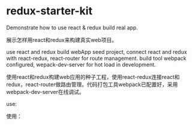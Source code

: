# redux-starter-kit

Demonstrate how to use react &amp; redux build real app. 

展示怎样用react和redux来构建真实web项目。

use react and redux build webApp seed project, connect react and redux with react-redux, react-router for route management. build tool webpack configured, wepack-dev-server for hot load in development.

使用react和redux构建web应用的种子工程，使用react-redux连接react和redux，react-router做路由管理。代码打包工具webpack已配置好，采用webpack-dev-server在线调试。

use:

使用：